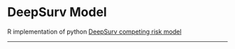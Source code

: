 # DeepSurv Model
R implementation of python [DeepSurv competing risk model](https://github.com/cmclean5/PublicHealthModels/issues/18)

---

